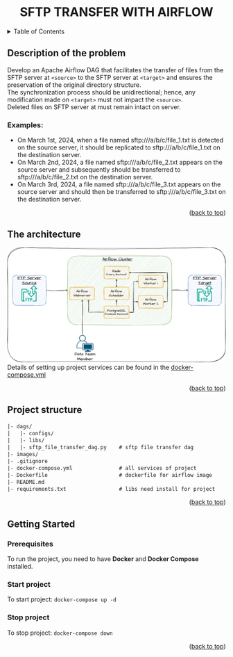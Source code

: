<a name="readme-top"></a>
<!-- PROJECT TITLE -->
<div align="center">
<h1 align="center">SFTP TRANSFER WITH AIRFLOW</h1>
</div>

<!-- TABLE OF CONTENTS -->
<details>
  <summary>Table of Contents</summary>
  <ol>
    <li>
      <a href="#description-of-the-problem">Description of the problem</a>
      <ul>
        <li><a href="#examples">Examples</a></li>
      </ul>
    </li>
    <li>
        <a href="#the-architecture">The architecture</a>
    </li>
    <li>
        <a href="#project-structure">Project Structure</a>
    </li>
    <li>
        <a href="#getting-started">Getting Started</a>
        <ul>
        <li><a href="#prerequisites">Prerequisites</a></li>
        <li><a href="#start-project">Start project</a></li>
        <li><a href="#stop-project">Stop project</a></li>
      </ul>
    </li>
  </ol>
</details>

<!-- Description of the problem -->
## Description of the problem  
Develop an Apache Airflow DAG that facilitates the transfer of files from the SFTP server at `<source>` to the SFTP server at `<target>`
and ensures the preservation of the original directory structure.  
The synchronization process should be unidirectional; hence, any modification made on `<target>` must not impact the `<source>`.  
Deleted files on SFTP server at <source> must remain intact on <target> server.  

### Examples:  
* On March 1st, 2024, when a file named sftp://<source>/a/b/c/file_1.txt is detected on the source server, it should be replicated to sftp://<target>/a/b/c/file_1.txt on the destination server.  
* On March 2nd, 2024, a file named sftp://<source>/a/b/c/file_2.txt appears on the source server and subsequently should be transferred to sftp://<target>/a/b/c/file_2.txt on the destination server.  
* On March 3rd, 2024, a file named sftp://<source>/a/b/c/file_3.txt appears on the source server and should then be transferred to sftp://<target>/a/b/c/file_3.txt on the destination server.  

<p align="right">(<a href="#readme-top">back to top</a>)</p>

<!-- The architecture -->
## The architecture  
![The architecture of project](images/the-architecture.drawio.png)  
Details of setting up project services can be found in the [docker-compose.yml](docker-compose.yml)

<p align="right">(<a href="#readme-top">back to top</a>)</p>

<!-- Project structure --> 
## Project structure  
```
|- dags/
|   |- configs/
|   |- libs/
|   |- sftp_file_transfer_dag.py    # sftp file transfer dag
|- images/
|- .gitignore
|- docker-compose.yml               # all services of project
|- Dockerfile                       # dockerfile for airflow image
|- README.md
|- requirements.txt                 # libs need install for project
```

<p align="right">(<a href="#readme-top">back to top</a>)</p>

<!-- Getting Started -->  
## Getting Started  

### Prerequisites  
To run the project, you need to have **Docker** and **Docker Compose** installed.  

### Start project  
To start project: ```docker-compose up -d```

### Stop project  
To stop project: ```docker-compose down```

<p align="right">(<a href="#readme-top">back to top</a>)</p>